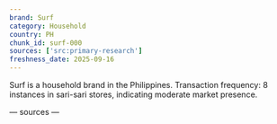 ```yaml
---
brand: Surf
category: Household
country: PH
chunk_id: surf-000
sources: ['src:primary-research']
freshness_date: 2025-09-16
---
```


Surf is a household brand in the Philippines. Transaction frequency: 8 instances in sari-sari stores, indicating moderate market presence.

— sources —
